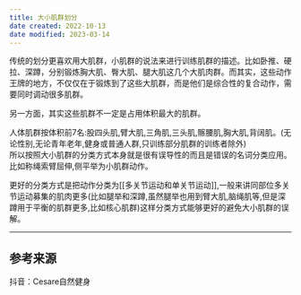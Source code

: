 ```yaml
---
title: 大小肌群划分
date created: 2022-10-13
date modified: 2023-03-14
---
```


传统的划分更喜欢用大肌群，小肌群的说法来进行训练肌群的描述。比如卧推、硬拉、深蹲，分别锻炼胸大肌、臀大肌、腿大肌这几个大肌肉群。而其实，这些动作王牌的地方，不仅仅在于锻炼到了这些大肌群，而是他们是综合性的复合动作，需要同时调动很多肌群。

另一方面，其实这些肌群不一定是占用体积最大的肌群。

人体肌群按体积前7名:股四头肌,臂大肌,三角肌,三头肌,髂腰肌,胸大肌,背阔肌。(无论性别,无论青年老年,健身或普通人群,只训练部分肌群的训练者除外)  
所以按照大小肌群的分类方式本身就是很有误导性的而且是错误的名词分类应用。比如称绳索臂屈伸,侧平举为小肌群动作。

更好的分类方式是把动作分类为[[多关节运动和单关节运动]],一般来讲同部位多关节运动募集的肌肉更多(比如腿举和深蹲,虽然腿举也用到臂大肌,脑绳肌等,但是深蹲用于平衡的肌群更多,比如核心肌群)这样分类方式能够更好的避免大小肌群的误解。

---

## 参考来源

抖音：Cesare自然健身
